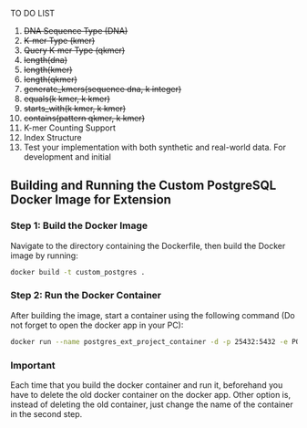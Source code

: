 TO DO LIST
 1. ~~DNA Sequence Type (DNA)~~
 2. ~~K-mer Type (kmer)~~
 3. ~~Query K-mer Type (qkmer)~~
 4. ~~length(dna)~~
 5. ~~length(kmer)~~
 6. ~~length(qkmer)~~
 7. ~~generate_kmers(sequence dna, k integer)~~
 8. ~~equals(k kmer, k kmer)~~
 9. ~~starts_with(k kmer, k kmer)~~
 10. ~~contains(pattern qkmer, k kmer)~~
 11. K-mer Counting Support
 12. Index Structure
 13. Test your implementation with both synthetic and real-world data. For development and initial

 ## Building and Running the Custom PostgreSQL Docker Image for Extension

### Step 1: Build the Docker Image

Navigate to the directory containing the Dockerfile, then build the Docker image by running:

```bash
docker build -t custom_postgres .
```
### Step 2: Run the Docker Container
After building the image, start a container using the following command (Do not forget to open the docker app in your PC): 

```bash
docker run --name postgres_ext_project_container -d -p 25432:5432 -e POSTGRES_PASSWORD=mysecretpassword custom_postgres
```

### Important

Each time that you build the docker container and run it, beforehand you have to delete the old docker container on the docker app. Other option is, instead of deleting the old container, just change the name of the container in the second step. 


